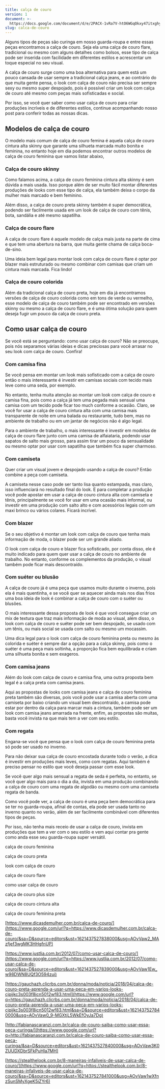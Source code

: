 ```yaml
---
title: calça de couro
version: 1
document: >-
  https://docs.google.com/document/d/e/2PACX-1vRa7V-htO6WGqOkxy47itxghyF987heUle4p123azfzSYPSCxT5-eKVEAiimz5blRMwW8Jwy5IAWR1t/pub
slug: calca-de-couro
---
```

Alguns tipos de peças são curinga em nosso guarda-roupa e entre essas peças encontramos a calça de couro. Seja ela uma calça de couro flare, tradicional ou mesmo com alguns detalhes como bolsos, esse tipo de calça pode ser inserida com facilidade em diferentes estilos e acrescentar um toque especial no seu visual.

A calça de couro surge como uma boa alternativa para quem está um pouco cansada de usar sempre a tradicional calça jeans, e ao contrário do que muita gente pensa, o look com calça de couro não precisa ser sempre sexy ou mesmo super despojado, pois é possível criar um look com calça de couro até mesmo com peças mais sofisticadas e social.

Por isso, se você quer saber como usar calça de couro para criar produções incríveis e de diferentes estilos, continue acompanhando nosso post para conferir todas as nossas dicas.

## Modelos de calça de couro

O modelo mais comum de calça de couro femina é aquela calça de couro cintura alta skinny que garante uma silhueta marcada muito bonita e feminina, no entanto hoje em dia podemos encontrar outros modelos de calça de couro feminina que vamos listar abaixo,

### Calça de couro skinny

Como falamos acima, a calça de couro feminina cintura alta skinny é sem dúvida a mais usada. Isso porque além de ser muito fácil montar diferentes produções de looks com esse tipo de calça, ela também deixa o corpo da mulher mais marcado e bem feminino.

Além disso, a calça de couro preta skinny também é super democrática, podendo ser facilmente usada em um look de calça de couro com tênis, bota, sandália e até mesmo sapatilha.

### Calça de couro flare

A calça de couro flare é aquele modelo de calça mais justa na parte de cima e que tem uma abertura na barra, que muita gente chama de calça boca-de-sino.

Uma ideia bem legal para montar look com calça de couro flare é optar por blazer mais estruturado ou mesmo combinar com camisas que criam um cintura mais marcada. Fica lindo!

### Calça de couro colorida

Além da tradicional calça de couro preta, hoje em dia já encontramos versões de calça de couro colorida como em tons de verde ou vermelho, esse modelo de calça de couro também pode ser encontrado em versões skinny ou mesmo a calça de couro flare, e é uma ótima solução para quem deseja fugir um pouco da calça de couro preta.

## Como usar calça de couro

Se você está se perguntando: como usar calça de couro? Não se preocupe, pois nós separamos várias ideias e dicas preciosas para você arrasar no seu look com calça de couro. Confira!

### Com camisa fina

Se você pensa em montar um look mais sofisticado com a calça de couro então o mais interessante é investir em camisas sociais com tecido mais leve como uma seda, por exemplo.

No entanto, tenha muita atenção ao montar um look com calça de couro e camisa fina, pois como a calça já tem uma pegada mais sensual uma camisa com um tecido pode ficar too much conforme a ocasião. Claro, se você for usar a calça de couro cintura alta com uma camisa mais transparente de noite em uma balada ou restaurante, tudo bem, mas no ambiente de trabalho ou em um jantar de negócios não é algo legal.

Para o ambiente de trabalho, o mais interessante é investir em modelos de calça de couro flare junto com uma camisa de alfaiataria, podendo usar sapatos de salto mais grosso, para assim tirar um pouco da sensualidade ou mesmo optar por usar com sapatilha que também fica super charmoso.

### Com camiseta

Quer criar um visual jovem e despojado usando a calça de couro? Então combine a peça com camiseta.

A camiseta nesse caso pode ser tanto lisa quanto estampada, mas claro, isso influenciará no resultado final do look. E para completar a produção você pode apostar em usar a calça de couro cintura alta com camiseta e tênis, principalmente se você for usar em uma ocasião mais informal, ou investir em uma produção com salto alto e com acessórios legais com um maxi brinco ou vários colares. Ficará incrível.

### Com blazer

Se o seu objetivo é montar um look com calça de couro que tenha mais informação de moda, o blazer pode ser um grande aliado.

O look com calça de couro e blazer fica sofisticado, por conta disso, ele é muito indicado para quem quer usar a calça de couro no ambiente de trabalho. No entanto, conforme os complementos da produção, o visual também pode ficar mais descontraído.

### Com suéter ou blusão

A calça de couro já é uma peça que usamos muito durante o inverno, pois ela é mais quentinha, e se você quer se aquecer ainda mais nos dias frios uma boa ideia de look é combinar a calça de couro com o suéter ou blusões.

O mais interessante dessa proposta de look é que você consegue criar um mix de textura que traz mais informação de moda ao visual, além disso, o look com calça de couro e suéter pode ser bem despojado, se usado com um tênis, ou mais social se usada com salto ou mesmo um mocassim.

Uma dica legal para o look com calça de couro feminina preta ou mesmo às colorida e suéter é sempre dar a opção para a calça skinny, pois como o suéter é uma peça mais soltinha, a proporção fica bem equilibrada e criam uma silhueta bonita e sem exageros.

### Com camisa jeans

Além do look com calça de couro e camisa fina, uma outra proposta bem legal é a calça preta com camisa jeans.

Aqui as propostas de looks com camisa jeans e calça de couro feminina preta também são diversas, pois você pode usar a camisa aberta com uma camiseta por baixo criando um visual bem descontraído, a camisa pode estar por dentro da calça para marcar mais a cintura, também pode ser um look com camisa jeans amarrada na frente, enfim, as propostas são muitas, basta você invista na que mais tem a ver com seu estilo.

### Com regata

Engana-se você que pensa que o look com calça de couro feminina preta só pode ser usado no inverno.

Para não deixar sua calça de couro encostada durante todo o verão, a dica é investir em produções mais leves, como com regatas. Aqui também é preciso pensar no estilo que você deseja passar com esse look.

Se você quer algo mais sensual a regata de seda é perfeita, no entanto, se você quer algo mais para o dia a dia, invista em uma produção combinando a calça de couro com uma regata de algodão ou mesmo com uma camiseta regata de banda.

Como você pode ver, a calça de couro é uma peça bem democrática para se ter no guarda-roupa, afinal de contas, ela pode ser usada tanto no inverno quanto no verão, além de ser facilmente combinável com diferentes tipos de peças.

Por isso, não tenha mais receio de usar a calça de couro, invista em produções que tem a ver com o seu estilo e vem aqui contar pra gente como anda esse seu guarda-roupa super versátil.

calça de couro feminina

calça de couro preta

look com calça de couro

calça de couro flare

como usar calça de couro

calça de couro plus size

calça de couro cintura alta

calça de couro feminina preta

[https://www.dicasdemulher.com.br/calca-de-couro/](https://www.google.com/url?q=https://www.dicasdemulher.com.br/calca-de-couro/&sa=D&source=editors&ust=1621437527838000&usg=AOvVaw2_MAzfjef3wgMK3HHgfnUP)

[https://www.justlia.com.br/2012/07/como-usar-calca-de-couro/](https://www.google.com/url?q=https://www.justlia.com.br/2012/07/como-usar-calca-de-couro/&sa=D&source=editors&ust=1621437527839000&usg=AOvVaw1Ew_w98DWN8UQf3O594zui)

[https://gauchazh.clicrbs.com.br/donna/moda/noticia/2018/04/calca-de-couro-preta-aprenda-a-usar-uma-peca-em-varios-looks-cjpijkc3s003f8icn5012wf83.html](https://www.google.com/url?q=https://gauchazh.clicrbs.com.br/donna/moda/noticia/2018/04/calca-de-couro-preta-aprenda-a-usar-uma-peca-em-varios-looks-cjpijkc3s003f8icn5012wf83.html&sa=D&source=editors&ust=1621437527840000&usg=AOvVaw0_9-MGXtjL5WkEfOyJa7Dg)

[http://fabianascaranzi.com.br/calca-de-couro-saiba-como-usar-essa-peca-curinga/](https://www.google.com/url?q=http://fabianascaranzi.com.br/calca-de-couro-saiba-como-usar-essa-peca-curinga/&sa=D&source=editors&ust=1621437527840000&usg=AOvVaw3K0ZUUDXDbrSFkPuHIa7MH)

[https://stealthelook.com.br/8-maneiras-infaliveis-de-usar-calca-de-couro/](https://www.google.com/url?q=https://stealthelook.com.br/8-maneiras-infaliveis-de-usar-calca-de-couro/&sa=D&source=editors&ust=1621437527841000&usg=AOvVaw1wXfnzSunSMyXgeK5iZYr6)
